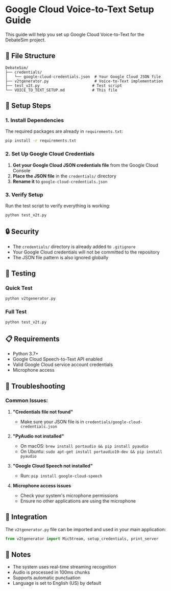 # Google Cloud Voice-to-Text Setup Guide

This guide will help you set up Google Cloud Voice-to-Text for the DebateSim project.

## 📁 File Structure

```
DebateSim/
├── credentials/
│   └── google-cloud-credentials.json  # Your Google Cloud JSON file
├── v2tgenerator.py                    # Voice-to-Text implementation
├── test_v2t.py                       # Test script
└── VOICE_TO_TEXT_SETUP.md            # This file
```

## 🔧 Setup Steps

### 1. Install Dependencies

The required packages are already in `requirements.txt`:
```bash
pip install -r requirements.txt
```

### 2. Set Up Google Cloud Credentials

1. **Get your Google Cloud JSON credentials file** from the Google Cloud Console
2. **Place the JSON file** in the `credentials/` directory
3. **Rename it** to `google-cloud-credentials.json`

### 3. Verify Setup

Run the test script to verify everything is working:
```bash
python test_v2t.py
```

## 🔒 Security

- The `credentials/` directory is already added to `.gitignore`
- Your Google Cloud credentials will not be committed to the repository
- The JSON file pattern is also ignored globally

## 🧪 Testing

### Quick Test
```bash
python v2tgenerator.py
```

### Full Test
```bash
python test_v2t.py
```

## 📋 Requirements

- Python 3.7+
- Google Cloud Speech-to-Text API enabled
- Valid Google Cloud service account credentials
- Microphone access

## 🚨 Troubleshooting

### Common Issues:

1. **"Credentials file not found"**
   - Make sure your JSON file is in `credentials/google-cloud-credentials.json`

2. **"PyAudio not installed"**
   - On macOS: `brew install portaudio && pip install pyaudio`
   - On Ubuntu: `sudo apt-get install portaudio19-dev && pip install pyaudio`

3. **"Google Cloud Speech not installed"**
   - Run: `pip install google-cloud-speech`

4. **Microphone access issues**
   - Check your system's microphone permissions
   - Ensure no other applications are using the microphone

## 🔗 Integration

The `v2tgenerator.py` file can be imported and used in your main application:

```python
from v2tgenerator import MicStream, setup_credentials, print_server
```

## 📝 Notes

- The system uses real-time streaming recognition
- Audio is processed in 100ms chunks
- Supports automatic punctuation
- Language is set to English (US) by default 
